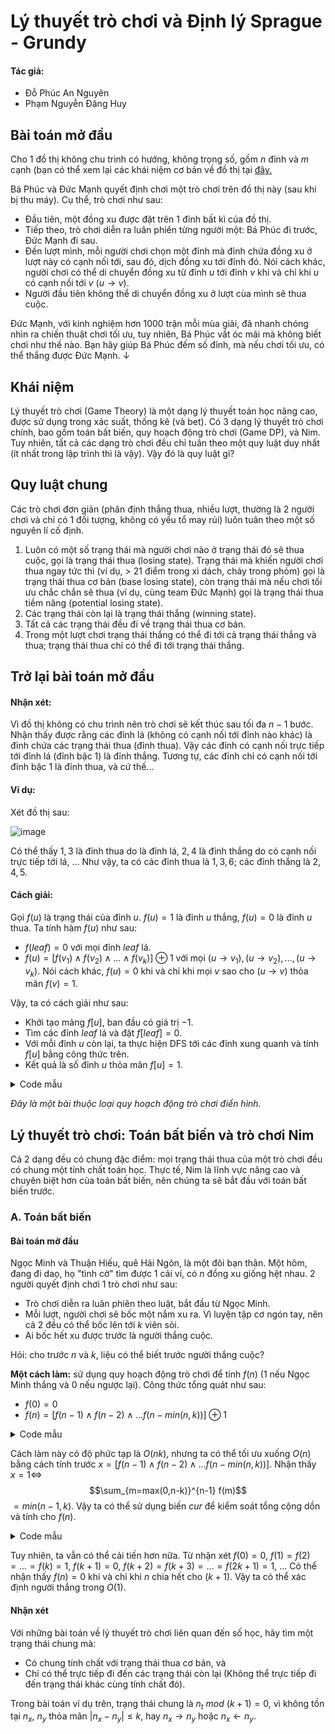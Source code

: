 # Lý thuyết trò chơi và Định lý Sprague - Grundy
#### Tác giả: 
- Đỗ Phúc An Nguyên
- Phạm Nguyễn Đăng Huy


## Bài toán mở đầu
Cho 1 đồ thị không chu trình có hướng, không trọng số, gồm $n$ đỉnh và $m$ cạnh (bạn có thể xem lại các khái niệm cơ bản về đồ thị tại [đây.](https://vi.wikipedia.org/wiki/Cây_(lý_thuyết_đồ_thị))

Bá Phúc và Đức Mạnh quyết định chơi một trò chơi trên đồ thị này (sau khi bị thu máy). Cụ thể, trò chơi như sau: 
- Đầu tiên, một đồng xu được đặt trên 1 đỉnh bất kì của đồ thị. 
- Tiếp theo, trò chơi diễn ra luân phiên từng người một: Bá Phúc đi trước, Đức Mạnh đi sau.
-  Đến lượt mình, mỗi người chơi chọn một đỉnh mà đỉnh chứa đồng xu ở lượt này có cạnh nối tới, sau đó, dịch đồng xu tới đỉnh đó. Nói cách khác, người chơi có thể di chuyển đồng xu từ đỉnh $u$ tới đỉnh $v$ khi và chỉ khi $u$ có cạnh nối tới $v$ ($u  \rightarrow v$).
- Người đầu tiên không thể di chuyển đồng xu ở lượt cùa mình sẽ thua cuộc.

Đức Mạnh, với kinh nghiệm hơn $1000$ trận mỗi mùa giải, đã nhanh chóng nhìn ra chiến thuật chơi tối ưu, tuy nhiên, Bá Phúc vắt óc mãi mà không biết chơi như thế nào. Bạn hãy giúp Bá Phúc đếm số đỉnh, mà nếu chơi tối ưu, có thể thắng được Đức Mạnh.
$\downarrow$


## Khái niệm
Lý thuyết trò chơi (Game Theory) là một dạng lý thuyết toán học nâng cao, được sử dụng trong xác suất, thống kê (và bet). Có 3 dạng lý thuyết trò chơi chính, bao gồm toán bất biến, quy hoạch động trò chơi (Game DP), và Nim. Tuy nhiên, tất cả các dạng trò chơi đều chỉ tuân theo một quy luật duy nhất (ít nhất trong lập trình thì là vậy). Vậy đó là quy luật gì?

## Quy luật chung
Các trò chơi đơn giản (phân định thắng thua, nhiều lượt, thường là 2 người chơi và chỉ có 1 đối tượng, không có yếu tổ may rủi) luôn tuân theo một số nguyên lí cố định.
1. Luôn có một số trạng thái mà người chơi nào ở trạng thái đó sẽ thua cuộc, gọi là trạng thái thua (losing state). Trạng thái mà khiến người chơi thua ngay tức thì (ví dụ, > 21 điểm trong xì dách, cháy trong phỏm) gọi là trạng thái thua cơ bản (base losing state), còn trạng thái mà nếu chơi tối ưu chắc chắn sẽ thua (ví dụ, cùng team Đức Mạnh) gọi là trạng thái thua tiềm năng (potential losing state).
2. Các trạng thái còn lại là trạng thái thắng (winning state). 
3. Tất cả các trạng thái đều đi về trạng thái thua cơ bản.
4. Trong một lượt chơi trạng thái thắng có thể đi tới cả trạng thái thắng và thua; trạng thái thua chỉ có thể đi tới trạng thái thắng.

## Trở lại bài toán mở đầu
#### Nhận xét:
Vì đồ thị không có chu trình nên trò chơi sẽ kết thúc sau tối đa $n - 1$ bước. Nhận thấy được rằng các đỉnh lá (không có cạnh nối tới đỉnh nào khác) là đỉnh chứa các trạng thái thua (đỉnh thua). Vậy các đỉnh có cạnh nối trực tiếp tới đỉnh lá (đỉnh bậc 1) là đỉnh thắng. Tương tự, các đỉnh chỉ có cạnh nối tới đỉnh bậc 1 là đỉnh thua, và cứ thế...

#### Ví dụ:
Xét đồ thị sau:

![image](https://github.com/user-attachments/assets/ce8603ee-b779-438d-be22-da4f1cc97f2d)

Có thể thấy $1, 3$ là đỉnh thua do là đỉnh lá, $2, 4$ là đỉnh thắng do có cạnh nối trực tiếp tới lá, ... Như vậy, ta có các đỉnh thua là $1, 3, 6$; các đỉnh thắng là $2, 4, 5$.


#### Cách giải:
Gọi $f(u)$ là trạng thái của đỉnh $u$. $f(u) = 1$ là đỉnh $u$ thắng, $f(u) = 0$ là đỉnh $u$ thua. Ta tính hàm $f(u)$ như sau:
- $f(leaf) = 0$ với mọi đỉnh $leaf$ lá.
- $f(u) = [f(v_1) \land f(v_2) \land ... \land f(v_k)] \oplus 1$ với mọi $(u \rightarrow v_1), (u \rightarrow v_2), ..., (u \rightarrow v_k)$.  Nói cách khác, $f(u) = 0$ khi và chỉ khi mọi $v$ sao cho $(u \rightarrow v)$ thỏa mãn $f(v) = 1$.

Vậy, ta có cách giải như sau:
- Khởi tạo mảng $f[u]$, ban đầu có giá trị $-1$. 
- Tìm các đỉnh $leaf$ lá và đặt $f[leaf] = 0$.
- Với mỗi đỉnh $u$ còn lại, ta thực hiện DFS tới các đỉnh xung quanh và tính $f[u]$ bằng công thức trên.
- Kết quả là số đỉnh $u$ thỏa mãn $f[u] = 1$.
<details>
<summary>Code mẫu</summary>
	
```cpp
//author: toberu
#include<bits/stdc++.h>
#define int long long
#define vi vector <int>
#define fastio ios_base::sync_with_stdio(0); cin.tie(0);
using namespace std;
const int N = 1e6 + 5;
int n, m, f[N], deg[N];
vi g[N];
void dfs(int u){
	f[u] = 1;
	for(int v : g[u]){
		if(f[v] == -1)dfs(v);
		f[u] &= f[v];
	}
	f[u] ^= 1;
}
signed main(){
	fastio;
	cin >> n >> m;
	for(int i = 1; i <= m; i++){
		int u, v; cin >> u >> v;
		g[u].push_back(v); deg[u]++;
	}
	fill(f + 1, f + 1 + n, -1);
	for(int i = 1; i <= n; i++)if(deg[i] == 0)f[i] = 0;
	for(int i = 1; i <= n; i++)if(f[i] == -1)dfs(i);
	cout << accumulate(f + 1, f + 1 + n, 0);
}
```

</details>
		
*Đây là một bài thuộc loại quy hoạch động trò chơi điển hình.*

## Lý thuyết trò chơi: Toán bất biến và trò chơi Nim
Cả 2 dạng đều có chung đặc điểm: mọi trạng thái thua của một trò chơi đều có chung một tính chất toán học. Thực tế, Nim là lĩnh vực nâng cao và chuyên biệt hơn của toán bất biến, nên chúng ta sẽ bắt đầu với toán bất biến trước.

### A. Toán bất biến

#### Bài toán mở đầu
Ngọc Minh và Thuận Hiếu, quê Hải Ngôn, là một đôi bạn thân. Một hôm, đang đi daọ, họ "tình cờ" tìm được 1 cái ví, có $n$ đồng xu giống hệt nhau. 2 người quyết định chơi 1 trò chơi như sau:
- Trò chơi diễn ra luân phiên theo luật, bắt đầu từ Ngọc Minh.
- Mỗi lượt, người chơi sẽ bốc một nắm xu ra. Vì luyện tập cơ ngón tay, nên cả 2 đều có thể bốc lên tới $k$ viên sỏi.
- Ai bốc hết xu được trước là người thắng cuộc.

Hỏi: cho trước $n$ và $k$, liệu có thể biết trước người thắng cuộc?

**Một cách làm:** sử dụng quy hoạch động trò chơi để tính $f(n)$ ($1$ nếu Ngọc Minh thắng và $0$ nếu ngược lại). Công thức tổng quát như sau:
- $f(0) = 0$
- $f(n) = [f(n - 1) \land f(n - 2) \land ... f(n - min(n, k))] \oplus 1$
<details>
<summary>Code mẫu</summary>
	
```cpp
cin >> n >> k;
int f[n + 1];
f[0] = 0;
for(int i = 1; i <= n; i++){
	f[i] = 1;
	for(int j = 1; j <= i, j <= k; j++)f[i] &= f[j];
	f[i] ^= 1;
}
```
 
</details>

Cách làm này có độ phức tạp là $O(nk)$, nhưng ta có thể tối ưu xuống $O(n)$ bằng cách tính trước $x = [f(n - 1) \land f(n - 2) \land ... f(n - min(n, k))]$. Nhận thấy $x = 1 \Longleftrightarrow$ $$\sum_{m=max(0,n-k)}^{n-1} f(m)$$ $= min(n - 1, k)$. Vậy ta có thể sử dụng biến $cur$ để kiểm soát tổng cộng dồn và tính cho $f(n)$.
<details>
<summary>Code mẫu</summary>
	
```cpp
cin >> n >> k;
int f[n + 1], sum = 0;
f[0] = 0;
for(int i = 1; i <= n; i++){
	int ok = 0;
	if(sum == min(i - 1, k))ok = 1;
	f[i] = ok^1;
	sum += f[i];
	if(i >= k)sum -= f[i - k];
}
```
 
</details>

Tuy nhiên, ta vẫn có thể cải tiến hơn nữa.
Từ nhận xét $f(0) = 0$, $f(1) = f(2) = ... = f(k) = 1$, $f(k + 1) = 0$, $f(k + 2) = f(k + 3) = ... = f(2k + 1) = 1$, ... Có thể nhận thấy $f(n) = 0$ khi và chỉ khi $n$ chia hết cho $(k + 1)$. Vậy ta có thể xác định người thắng trong $O(1)$.

#### Nhận xét
Với những bài toán về lý thuyết trò chơi liên quan đến số học, hãy tìm một trạng thái chung mà:
- Có chung tính chất với trạng thái thua cơ bản, và
- Chỉ có thể trực tiếp đi đến các trạng thái còn lại (Không thể trực tiếp đi đến trạng thái khác cùng tính chất đó).

Trong bài toán ví dụ trên, trạng thái chung là $n_t$ $mod$ $(k + 1) = 0$, vì không tồn tại $n_x$, $n_y$ thỏa mãn $|n_x - n_y| \leq k$, hay $n_x \rightarrow n_y$ hoặc $n_x \leftarrow n_y$.
